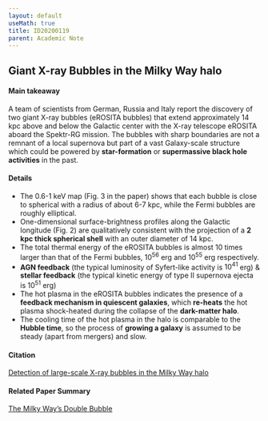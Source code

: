 ```yaml
---
layout: default
useMath: true
title: ID20200119
parent: Academic Note
---
```


## Giant X-ray Bubbles in the Milky Way halo

#### Main takeaway

A team of scientists from German, Russia and Italy report the discovery of two giant X-ray bubbles (eROSITA bubbles) that extend approximately 14 kpc above and below the Galactic center with the X-ray telescope eROSITA aboard the Spektr-RG mission. The bubbles with sharp boundaries are not a remnant of a local supernova but part of a vast Galaxy-scale structure which could be powered by **star-formation** or **supermassive black hole activities** in the past. 

#### Details

* The 0.6-1 keV map (Fig. 3 in the paper) shows that each bubble is close to spherical with a radius of about 6-7 kpc, while the Fermi bubbles are roughly elliptical.
* One-dimensional surface-brightness profiles along the Galactic longitude (Fig. 2) are qualitatively consistent with the projection of a **2 kpc thick spherical shell** with an outer diameter of 14 kpc.
* The total thermal energy of the eROSITA bubbles is almost 10 times larger than that of the Fermi bubbles, $10^{56}$ erg and $10^{55}$ erg respectively.
* **AGN feedback** (the typical luminosity of Syfert-like activity is $10^{41}$ erg) & **stellar feedback** (the typical kinetic energy of type II supernova ejecta is $10^{51}$ erg)
* The hot plasma in the eROSITA bubbles indicates the presence of a **feedback mechanism in quiescent galaxies**, which **re-heats** the hot plasma shock-heated during the collapse of the **dark-matter halo**. 
* The cooling time of the hot plasma in the halo is comparable to the **Hubble time**, so the process of **growing a galaxy** is assumed to be steady (apart from mergers) and slow.

#### Citation

[Detection of large-scale X-ray bubbles in the Milky Way halo](https://arxiv.org/pdf/2012.05840.pdf)

#### Related Paper Summary

[The Milky Way’s Double Bubble](https://astrobites.org/2020/12/19/xray-fermi-bubbles/)
